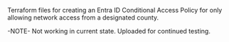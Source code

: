 Terraform files for creating an Entra ID Conditional Access Policy for only allowing network access from a designated county.

-NOTE-
Not working in current state. Uploaded for continued testing.
